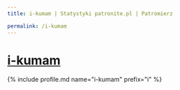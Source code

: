 ```yaml
---
title: i-kumam | Statystyki patronite.pl | Patromierz

permalink: /i-kumam
---
```


# [i-kumam](https://patronite.pl/i-kumam)

{% include profile.md name="i-kumam" prefix="i" %}

